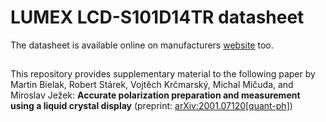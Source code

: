 # LUMEX LCD-S101D14TR datasheet
The datasheet is available online on manufacturers [website](https://www.lumex.com/datasheet/LCD-S101D14TR.html) too.

##
This repository provides supplementary material to the following paper by Martin Bielak, Robert Stárek, Vojtěch Krčmarský, Michal Mičuda, and Miroslav Ježek:
**Accurate polarization preparation and measurement using a liquid crystal display** (preprint: [arXiv:2001.07120[quant-ph]](https://arxiv.org/abs/2001.07120))
